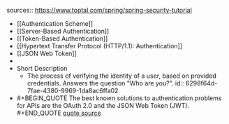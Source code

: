 sources:: https://www.toptal.com/spring/spring-security-tutorial

- [[Authentication Scheme]]
- [[Server-Based Authentication]]
- [[Token-Based Authentication]]
- [[Hypertext Transfer Protocol (HTTP/1.1): Authentication]]
- [[JSON Web Token]]
-
- Short Description
	- The process of verifying the identity of a user, based on provided credentials. Answers the question "Who are you?".
	  id:: 6298f64d-7fae-4380-9969-1da8ac6ffa02
- #+BEGIN_QUOTE
  The best known solutions to authentication problems for APIs are the OAuth 2.0 and the JSON Web Token (JWT).
  #+END_QUOTE
  [quote source](toptal.com/web/cookie-free-authentication-with-json-web-tokens-an-example-in-laravel-and-angularjs)